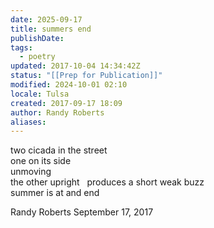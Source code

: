 ```yaml
---
date: 2025-09-17
title: summers end
publishDate:
tags:
  - poetry
updated: 2017-10-04 14:34:42Z
status: "[[Prep for Publication]]"
modified: 2024-10-01 02:10
locale: Tulsa
created: 2017-09-17 18:09
author: Randy Roberts
aliases:
---
```

two cicada in the street  
one on its side  
unmoving  
the other upright   
produces a short weak buzz    
summer is at and end    
  
Randy Roberts September 17, 2017  
  